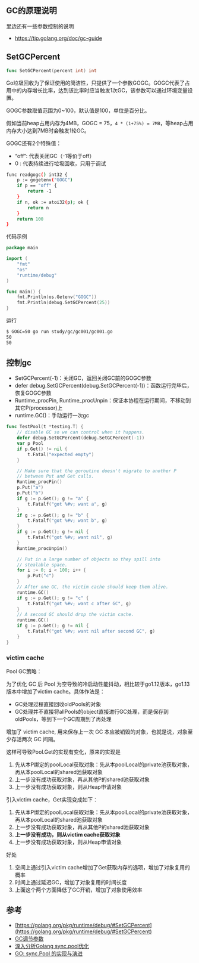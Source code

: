 ## GC的原理说明

里边还有一些参数控制的说明

- https://tip.golang.org/doc/gc-guide


## SetGCPercent

```go
func SetGCPercent(percent int) int
```

Go垃圾回收为了保证使用的简洁性，只提供了一个参数GOGC。GOGC代表了占用中的内存增长比率，达到该比率时应当触发1次GC，该参数可以通过环境变量设置。

GOGC参数取值范围为0~100，默认值是100，单位是百分比。

假如当前heap占用内存为4MB，GOGC = 75，`4 * (1+75%) = 7MB`，等heap占用内存大小达到7MB时会触发1轮GC。

GOGC还有2个特殊值：

- “off”: 代表关闭GC（-1等价于off）
- 0 : 代表持续进行垃圾回收，只用于调试

```bash
func readgogc() int32 {
	p := gogetenv("GOGC")
	if p == "off" {
		return -1
	}
	if n, ok := atoi32(p); ok {
		return n
	}
	return 100
}
```

代码示例

```go
package main

import (
	"fmt"
	"os"
	"runtime/debug"
)

func main() {
	fmt.Println(os.Getenv("GOGC"))
	fmt.Println(debug.SetGCPercent(25))
}
```

运行

```bash
$ GOGC=50 go run study/gc/gc001/gc001.go
50
50
```

## 控制gc

- SetGCPercent(-1)：关闭GC，返回关闭GC前的GOGC参数
- defer debug.SetGCPercent(debug.SetGCPercent(-1))：函数运行完毕后，恢复GOGC参数
- Runtime_procPin, Runtime_procUnpin：保证本协程在运行期间，不移动到其它P(processor)上
- runtime.GC()：手动运行一次gc

```go
func TestPool(t *testing.T) {
	// disable GC so we can control when it happens.
	defer debug.SetGCPercent(debug.SetGCPercent(-1))
	var p Pool
	if p.Get() != nil {
		t.Fatal("expected empty")
	}

	// Make sure that the goroutine doesn't migrate to another P
	// between Put and Get calls.
	Runtime_procPin()
	p.Put("a")
	p.Put("b")
	if g := p.Get(); g != "a" {
		t.Fatalf("got %#v; want a", g)
	}
	if g := p.Get(); g != "b" {
		t.Fatalf("got %#v; want b", g)
	}
	if g := p.Get(); g != nil {
		t.Fatalf("got %#v; want nil", g)
	}
	Runtime_procUnpin()

	// Put in a large number of objects so they spill into
	// stealable space.
	for i := 0; i < 100; i++ {
		p.Put("c")
	}
	// After one GC, the victim cache should keep them alive.
	runtime.GC()
	if g := p.Get(); g != "c" {
		t.Fatalf("got %#v; want c after GC", g)
	}
	// A second GC should drop the victim cache.
	runtime.GC()
	if g := p.Get(); g != nil {
		t.Fatalf("got %#v; want nil after second GC", g)
	}
}
```

### victim cache

Pool GC策略：

为了优化 GC 后 Pool 为空导致的冷启动性能抖动，相比较于go1.12版本，go1.13版本中增加了victim cache。具体作法是：

- GC处理过程直接回收oldPools的对象
- GC处理并不直接将allPools的object直接进行GC处理，而是保存到oldPools，等到下一个GC周期到了再处理

增加了 victim cache, 用来保存上一次 GC 本应被销毁的对象，也就是说，对象至少存活两次 GC 间隔。

这样可导致Pool.Get的实现有变化，原来的实现是

1. 先从本P绑定的poolLocal获取对象：先从本poolLocal的private池获取对象，再从本poolLocal的shared池获取对象
2. 上一步没有成功获取对象，再从其他P的shared池获取对象
3. 上一步没有成功获取对象，则从Heap申请对象

引入victim cache，Get实现变成如下：

1. 先从本P绑定的poolLocal获取对象：先从本poolLocal的private池获取对象，再从本poolLocal的shared池获取对象
2. 上一步没有成功获取对象，再从其他P的shared池获取对象
3. **上一步没有成功，则从victim cache获取对象**
4. 上一步没有成功获取对象，则从Heap申请对象

好处

1. 空间上通过引入victim cache增加了Get获取内存的选项，增加了对象复用的概率
2. 时间上通过延迟GC，增加了对象复用的时间长度
3. 上面这个两个方面降低了GC开销，增加了对象使用效率

## 参考

- [https://golang.org/pkg/runtime/debug/#SetGCPercent](https://golang.org/pkg/runtime/debug/#SetGCPercent)
- [GC调节参数](https://www.bookstack.cn/read/For-learning-Go-Tutorial/spilt.10.src-spec-02.0.md)
- [深入分析Golang sync.pool优化](https://zhuanlan.zhihu.com/p/91604275)
- [GO: sync.Pool 的实现与演进](https://www.jianshu.com/p/2e08332481c5)